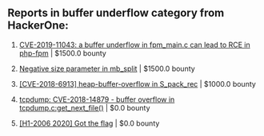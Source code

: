 ## Reports in buffer underflow category from HackerOne:

1. [CVE-2019-11043: a buffer underflow in fpm_main.c can lead to RCE in php-fpm](https://hackerone.com/reports/722327) | $1500.0 bounty

2. [Negative size parameter in mb_split](https://hackerone.com/reports/476178) | $1500.0 bounty

3. [[CVE-2018-6913] heap-buffer-overflow in S_pack_rec](https://hackerone.com/reports/354650) | $1000.0 bounty

4. [tcpdump: CVE-2018-14879 - buffer overflow in tcpdump.c:get_next_file()](https://hackerone.com/reports/724217) | $0.0 bounty

5. [[H1-2006 2020]  Got the flag](https://hackerone.com/reports/887744) | $0.0 bounty

